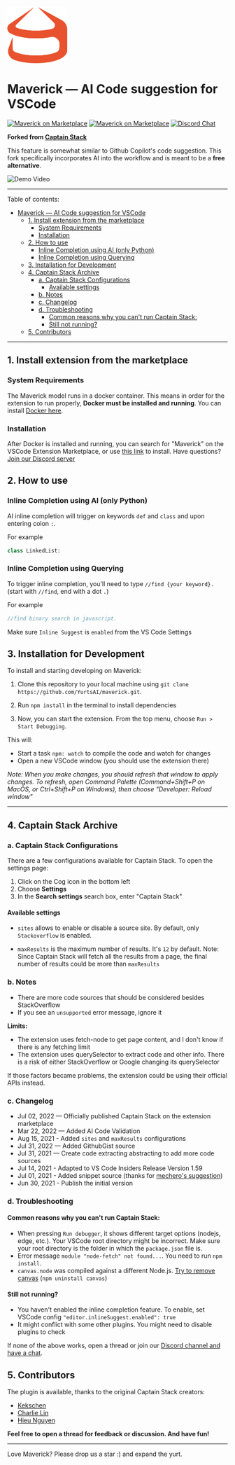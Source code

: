 <img src="./yurts.png" height="128" alt="Maverick">

# Maverick — AI Code suggestion for VSCode

[![Maverick on Marketplace](https://vsmarketplacebadge.apphb.com/version/YurtsAI.maverick.svg)](https://marketplace.visualstudio.com/items?itemName=YurtsAI.maverick) [![Maverick on Marketplace](https://vsmarketplacebadge.apphb.com/installs-short/YurtsAI.maverick.svg)](https://marketplace.visualstudio.com/items?itemName=YurtsAI.maverick) [![Discord Chat](https://img.shields.io/discord/1032744296471855124.svg)](https://discord.gg/qgUprRUX)

**Forked from [Captain Stack](https://marketplace.visualstudio.com/items?itemName=captainstack.captain-stack)**

This feature is somewhat similar to Github Copilot's code suggestion. This fork specifically incorporates AI into the workflow and is meant to be a **free alternative**.

![Demo Video](./demo.gif)

---

Table of contents:

- [Maverick — AI Code suggestion for VSCode](#maverick--ai-code-suggestion-for-vscode)
  - [1. Install extension from the marketplace](#1-install-extension-from-the-marketplace)
    - [System Requirements](#system-requirements)
    - [Installation](#installation)
  - [2. How to use](#2-how-to-use)
    - [Inline Completion using AI (only Python)](#inline-completion-using-ai-only-python)
    - [Inline Completion using Querying](#inline-completion-using-querying)
  - [3. Installation for Development](#3-installation-for-development)
  - [4. Captain Stack Archive](#4-captain-stack-archive)
    - [a. Captain Stack Configurations](#a-captain-stack-configurations)
      - [Available settings](#available-settings)
    - [b. Notes](#b-notes)
    - [c. Changelog](#c-changelog)
    - [d. Troubleshooting](#d-troubleshooting)
      - [Common reasons why you can't run Captain Stack:](#common-reasons-why-you-cant-run-captain-stack)
      - [Still not running?](#still-not-running)
  - [5. Contributors](#5-contributors)

---

## 1. Install extension from the marketplace

### System Requirements

The Maverick model runs in a docker container. This means in order for the extension to run properly, **Docker must be installed and running**. You can install [Docker here](https://docs.docker.com/get-docker/).

### Installation

After Docker is installed and running, you can search for "Maverick" on the VSCode Extension Marketplace, or use [this link](https://marketplace.visualstudio.com/items?itemName=YurtsAI.maverick) to install. Have questions? [Join our Discord server](https://discord.gg/qgUprRUX)

## 2. How to use

### Inline Completion using AI (only Python)

AI inline completion will trigger on keywords `def` and `class` and upon entering colon `:`.

For example

```python
class LinkedList:
```

### Inline Completion using Querying

To trigger inline completion, you'll need to type `//find {your keyword}.` (start with `//find`, end with a dot `.`)

For example

```js
//find binary search in javascript.
```

Make sure `Inline Suggest` is `enabled` from the VS Code Settings

## 3. Installation for Development

To install and starting developing on Maverick:

1. Clone this repository to your local machine using `git clone https://github.com/YurtsAI/maverick.git`.
2. Run `npm install` in the terminal to install dependencies

3. Now, you can start the extension. From the top menu, choose `Run > Start Debugging`.

This will:

- Start a task `npm: watch` to compile the code and watch for changes
- Open a new VSCode window (you should use the extension there)

_Note: When you make changes, you should refresh that window to apply changes. To refresh, open Command Palette (Command+Shift+P on MacOS, or Ctrl+Shift+P on Windows), then choose "Developer: Reload window"_

---

## 4. Captain Stack Archive

### a. Captain Stack Configurations

There are a few configurations available for Captain Stack. To open the settings page:

1. Click on the Cog icon in the bottom left
2. Choose **Settings**
3. In the **Search settings** search box, enter "Captain Stack"

#### Available settings

- `sites` allows to enable or disable a source site. By default, only `Stackoverflow` is enabled.

- `maxResults` is the maximum number of results. It's `12` by default. Note: Since Captain Stack will fetch all the results from a page, the final number of results could be more than `maxResults`

### b. Notes

- There are more code sources that should be considered besides StackOverflow
- If you see an `unsupported` error message, ignore it

**Limits:**

- The extension uses fetch-node to get page content, and I don't know if there is any fetching limit
- The extension uses querySelector to extract code and other info. There is a risk of either StackOverflow or Google changing its querySelector

If those factors became problems, the extension could be using their official APIs instead.

### c. Changelog

- Jul 02, 2022 — Officially published Captain Stack on the extension marketplace
- Mar 22, 2022 — Added AI Code Validation
- Aug 15, 2021 - Added `sites` and `maxResults` configurations
- Jul 31, 2022 — Added GithubGist source
- Jul 31, 2021 — Create code extracting abstracting to add more code sources
- Jul 14, 2021 - Adapted to VS Code Insiders Release Version 1.59
- Jul 01, 2021 - Added snippet source (thanks for [mechero's suggestion](https://news.ycombinator.com/item?id=27698687))
- Jun 30, 2021 - Publish the initial version

### d. Troubleshooting

#### Common reasons why you can't run Captain Stack:

- When pressing `Run debugger`, it shows different target options (nodejs, edge, etc.). Your VSCode root directory might be incorrect. Make sure your root directory is the folder in which the `package.json` file is.
- Error message `module "node-fetch" not found...`. You need to run `npm install`.
- `canvas.node` was compiled against a different Node.js. [Try to remove canvas](https://github.com/hieunc229/copilot-clone/issues/9) (`npm uninstall canvas`)

#### Still not running?

- You haven't enabled the inline completion feature. To enable, set VSCode config `"editor.inlineSuggest.enabled": true`
- It might conflict with some other plugins. You might need to disable plugins to check

If none of the above works, open a thread or join our [Discord channel and have a chat](https://discord.gg/5F5tDsWFmp).

## 5. Contributors

The plugin is available, thanks to the original Captain Stack creators:

- [Kekschen](https://github.com/Kek5chen)
- [Charlie Lin](https://github.com/clin1234)
- [Hieu Nguyen](https://github.com/hieunc229)

**Feel free to open a thread for feedback or discussion. And have fun!**

---

Love Maverick? Please drop us a star :) and expand the yurt.
